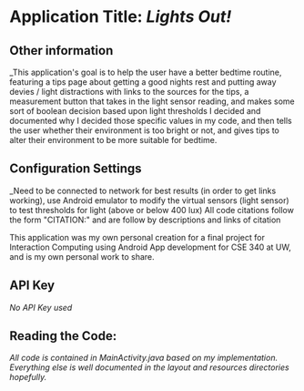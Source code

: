 # Application Title: _Lights Out!_

## Other information

_This application's goal is to help the user have a better bedtime routine, featuring a tips page 
about getting a good nights rest and putting away devies / light distractions with
links to the sources for the tips, a measurement button that takes in the light sensor reading, 
and makes some sort of boolean decision based upon light thresholds I decided and documented why I 
decided those specific values in my code, and then tells the user whether their environment is 
too bright or not, and gives tips to alter their environment to be more suitable for bedtime. 

## Configuration Settings

_Need to be connected to network for best results (in order to get links working), use Android emulator 
to modify the virtual sensors (light sensor) to test thresholds for light (above or below 400 lux)
All code citations follow the form "CITATION:" and are follow by descriptions and links of citation

This application was my own personal creation for a final project for Interaction Computing 
using Android App development for CSE 340 at UW, and is my own personal work to share. 

## API Key

_No API Key used_

## Reading the Code: 

_All code is contained in MainActivity.java based on my implementation.
Everything else is well documented in the layout and resources directories
hopefully._

